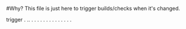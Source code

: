#Why?
This file is just here to trigger builds/checks when it's changed.

trigger
.
..
.
.
.
.
.
.
.
.
.
.
.
.
.
.
